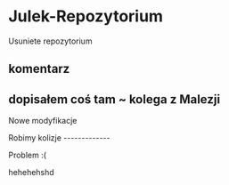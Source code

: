 # Julek-Repozytorium
Usuniete repozytorium 

## komentarz

## dopisałem coś tam ~ kolega z Malezji
Nowe modyfikacje

Robimy kolizje -------------

Problem :(

hehehehshd
